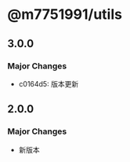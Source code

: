 # @m7751991/utils

## 3.0.0

### Major Changes

- c0164d5: 版本更新

## 2.0.0

### Major Changes

- 新版本
